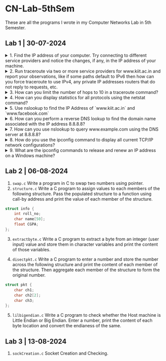# CN-Lab-5thSem
These are all the programs I wrote in my Computer Networks Lab in 5th Semester.

## Lab 1 | 30-07-2024

<details><summary>1. Find the IP address of your computer. Try connecting to different service providers and notice
the changes, if any, in the IP address of your machine.</summary>

![ipconfig](Images/image.png)

</details>

<details><summary>2. Run traceroute via two or more service providers for www.kiit.ac.in and report your
observations, like if some paths default to IPv6 then how can you force traceroute to use IPv4,
any private IP addresses routers that do not reply to requests, etc.</summary>

1. Normal `tracert`
![alt text](Images/image-1.png)

2. `tracert` defaulted to use IPv4
![alt text](Images/image-2.png)

</details>

<details><summary>3. How can you limit the number of hops to 10 in a traceroute command?</summary>

![alt text](Images/image-3.png)

</details>

<details><summary>4. How can you display statistics for all protocols using the netstat command?</summary>

![alt text](Images/image-4.png)

</details>

<details><summary>5. Use nslookup to find the IP Address of `www.kiit.ac.in` and `www.facebook.com`</summary>

1. `www.kiit.ac.in`
![alt text](Images/image-5.png)

2. `www.facebook.com`
![alt text](Images/image-6.png)

</details>

<details><summary>6. How can you perform a reverse DNS lookup to find the domain name associated with the IP
address 8.8.8.8?</summary>

![alt text](Images/image-8.png)

</details>

<details><summary>7. How can you use nslookup to query www.example.com using the DNS server at 8.8.8.8?</summary>

![alt text](Images/image-7.png)

</details>

<details><summary>8. How do you use the ipconfig command to display all current TCP/IP network configurations?</summary>

![alt text](Images/image-9.png)

</details>

<details><summary>9. What are the ipconfig commands to release and renew an IP address on a Windows
machine?</summary>

1. release
![alt text](Images/image-10.png)

2. renew
![alt text](Images/image-11.png)

3. flush dns
![alt text](Images/image-12.png)

</details>

## Lab 2 | 06-08-2024

1. `swap.c` Write a program in C to swap two numbers using pointer.
2. `structure.c` Write a C program to assign values to each members of the following structure. Pass the populated structure to a function using call-by address and print the value of each member of the structure.
```c
struct info {
    int roll_no;
    char name[50];
    float CGPA;
};
```
3. `extractbyte.c` Write a C program to extract a byte from an integer (user input) value and store them in character variables and print the content of those variables.

4. `disectpkt.c` Write a C program to enter a number and store the number across the following structure and print the content of each member of the structure. Then aggregate each member of the structure to form the original number.
```c
struct pkt {
    char ch1;
    char ch2[2];
    char ch3;
};
```
5. `lilbigendian.c` Write a C program to check whether the Host machine is Little Endian or Big Endian. Enter a number, print the content of each byte location and convert the endianess of the same.

## Lab 3 | 13-08-2024

1. `sockCreation.c` Socket Creation and Checking.
